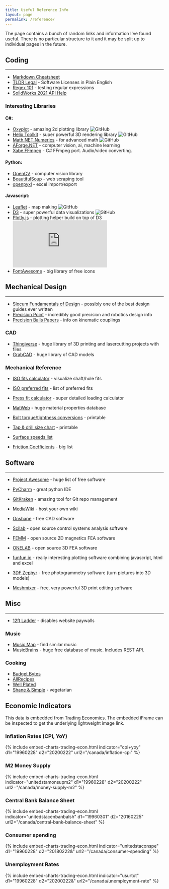```yaml
---
title: Useful Reference Info
layout: page
permalink: /reference/
---
```


The page contains a bunch of random links and information I've found useful. There is no particular structure to it and it may be split up to individual pages in the future.

## Coding
---
- [Markdown Cheatsheet](https://github.com/adam-p/markdown-here/wiki/Markdown-Cheatsheet)
- [TLDR Legal](https://tldrlegal.com/) - Software Licenses in Plain English
- [Regex 101](https://regex101.com/) - testing regular expressions
- [SolidWorks 2021 API Help](https://help.solidworks.com/2021/English/api/SWHelp_List.html?id=7b437ecba4ea45bf8d4d196ff8df4807#Pg0)

### Interesting Libraries
#### C#:
- [Oxyplot](https://github.com/oxyplot/oxyplot) - amazing 2d plotting library ![GitHub](https://img.shields.io/github/license/oxyplot/oxyplot) 
- [Helix Toolkit](https://github.com/helix-toolkit/helix-toolkit) - super powerful 3D rendering library ![GitHub](https://img.shields.io/github/license/helix-toolkit/helix-toolkit)
- [Math.NET Numerics](https://github.com/mathnet/mathnet-numerics) - for advanced math ![GitHub](https://img.shields.io/github/license/mathnet/mathnet-numerics)
- [AForge.NET](http://www.aforgenet.com/) - computer vision, ai, machine learning
- [Xabe.FFmpeg](https://github.com/tomaszzmuda/Xabe.FFmpeg) - C# FFmpeg port. Audio/video converting.

#### Python:
- [OpenCV](https://github.com/opencv/opencv) - computer vision library
- [BeautifulSoup](https://www.crummy.com/software/BeautifulSoup/) - web scraping tool
- [openpyxl](https://pypi.org/project/openpyxl/) - excel import/export

#### Javascript:
- [Leaflet](https://github.com/Leaflet/Leaflet) - map making ![GitHub](https://img.shields.io/github/license/Leaflet/Leaflet)
- [D3](https://github.com/d3/d3) - super powerful data visualizations ![GitHub](https://img.shields.io/github/license/d3/d3)
- [Plotly.js](https://github.com/plotly/plotly.js) - plotting helper build on top of D3 ![GitHub](https://img.shields.io/github/license/plotly/plotly.js)
- [FontAwesome](https://fontawesome.com/) - big library of free icons


## Mechanical Design
---

- [Slocum Fundamentals of Design](http://pergatory.mit.edu/resources/fundamentals.html) - possibly one of the best design guides ever written
- [Precision Point](https://www.jpe-innovations.com/precision-point/) - incredibly good precision and robotics design info
- [Precision Balls Papers](https://www.precisionballs.com/tech_papers.php) - info on kinematic couplings

### CAD
- [Thingiverse](https://www.thingiverse.com/) - huge library of 3D printing and lasercutting projects with files
- [GrabCAD](https://grabcad.com/library) - huge library of CAD models

### Mechanical Reference
- [ISO fits calculator](https://amesweb.info/fits-tolerances/tolerance-calculator.aspx) - visualize shaft/hole fits
- [ISO preferred fits](https://amesweb.info/fits-tolerances/preferred-tolerances-table.aspx) - list of preferred fits
- [Press fit calculator](https://amesweb.info/press-fit/interference-fit-calculator.aspx) - super detailed loading calculator

- [MatWeb](http://www.matweb.com/search/CompositionSearch.aspx) - huge material properties database

- [Bolt torque/tightness conversions](https://www.tohnichi.com/pdf/02-bolt-tightening.pdf) - printable

- [Tap & drill size chart](https://littlemachineshop.com/images/Gallery/PDF/TapDrillSizes.pdf) - printable
- [Surface speeds list](https://littlemachineshop.com/reference/cuttingspeeds.php)

- [Friction Coefficients](https://www.engineeringtoolbox.com/friction-coefficients-d_778.html) - big list

## Software
---
- [Project Awesome](https://project-awesome.org/johnjago/awesome-free-software) - huge list of free software
- [PyCharm](https://www.jetbrains.com/pycharm/) - great python IDE
- [GitKraken](https://www.gitkraken.com/) - amazing tool for Git repo management
- [MediaWiki](https://www.mediawiki.org/wiki/MediaWiki) - host your own wiki

- [Onshape](https://www.onshape.com/en/) - free CAD software
- [Scilab](https://www.scilab.org/) - open source control systems analysis software
- [FEMM](https://www.femm.info/wiki/HomePage) - open source 2D magnetics FEA software
- [ONELAB](https://onelab.info/) - open source 3D FEA software

- [funfun.io](https://www.funfun.io/1/#/home) - really interesting plotting software combining javascript, html and excel 

- [3DF Zephyr](https://www.3dflow.net/3df-zephyr-photogrammetry-software/) - free photogrammetry software (turn pictures into 3D models)
- [Meshmixer](https://www.meshmixer.com/) - free, very powerful 3D print editing software

## Misc
---
- [12ft Ladder](https://12ft.io/) - disables website paywalls

### Music
- [Music Map](https://www.music-map.com/) - find similar music
- [MusicBrains](https://musicbrainz.org/) - huge free database of music. Includes REST API.

### Cooking
- [Budget Bytes](https://www.budgetbytes.com/)
- [AllRecipes](https://www.allrecipes.com/)
- [Well Plated](https://www.wellplated.com/)
- [Shane & Simple](https://shaneandsimple.com/recipes/) - vegetarian

## Economic Indicators

This data is embedded from [Trading Economics](https://tradingeconomics.com/indicators). The embedded iFrame can be inspected to get the underlying lightweight image link.

### Inflation Rates (CPI, YoY)
{% include embed-charts-trading-econ.html indicator="cpi+yoy" d1="19960228" d2="20200222" url2="/canada/inflation-cpi" %}

### M2 Money Supply
{% include embed-charts-trading-econ.html indicator="unitedstamonsupm2" d1="19960228" d2="20200222" url2="/canada/money-supply-m2" %}

### Central Bank Balance Sheet
{% include embed-charts-trading-econ.html indicator="unitedstacenbanbalsh" d1="19960301" d2="20160225" url2="/canada/central-bank-balance-sheet" %}

### Consumer spending
{% include embed-charts-trading-econ.html indicator="unitedstaconspe" d1="19960228" d2="20180222&" url2="/canada/consumer-spending" %}

### Unemployment Rates
{% include embed-charts-trading-econ.html indicator="usurtot" d1="19960228" d2="20200222&" url2="/canada/unemployment-rate" %}
